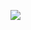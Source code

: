 ![]('[assets/icon/Logo.png](https://github.com/AElX01/KyberKeep/blob/main/FRONTEND/assets/icon/Logo.png)')


